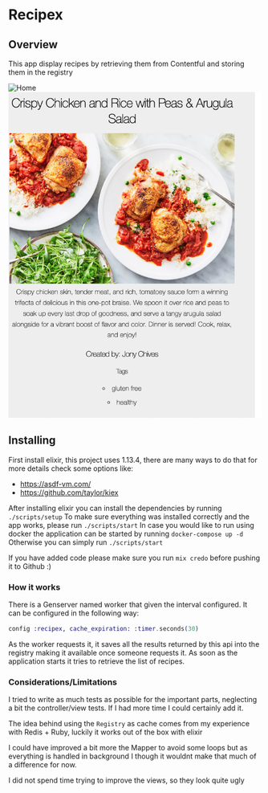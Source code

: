 # Recipex

## Overview

This app display recipes by retrieving them from Contentful and storing them in the registry

![Home](./images/home.jpg)
![Details](https://github.com/GabrielMalakias/recipex/blob/7956250cf6f28f1340b4f2e9c08b9b0ece3aedc3/images/details.png)

## Installing

First install elixir, this project uses 1.13.4, there are many ways to do that for more details check some options like:

- https://asdf-vm.com/
- https://github.com/taylor/kiex

After installing elixir you can install the dependencies by running `./scripts/setup`
To make sure everything was installed correctly and the app works, please run `./scripts/start`
In case you would like to run using docker the application can be started by running `docker-compose up -d`
Otherwise you can simply run `./scripts/start`

If you have added code please make sure you run `mix credo` before pushing it to Github :)

### How it works

There is a Genserver named worker that given the interval configured. It can be configured in the following way:
```elixir
config :recipex, cache_expiration: :timer.seconds(30)
```

As the worker requests it, it saves all the results returned by this api into the registry making it available once someone requests it. As soon as the application starts it tries to retrieve the list of recipes.

### Considerations/Limitations

I tried to write as much tests as possible for the important parts, neglecting a bit the controller/view tests. If I had more time I could certainly add it.

The idea behind using the `Registry` as cache comes from my experience with Redis + Ruby, luckily it works out of the box with elixir

I could have improved a bit more the Mapper to avoid some loops but as everything is handled in background I though it wouldnt make that much of a difference for now.

I did not spend time trying to improve the views, so they look quite ugly
